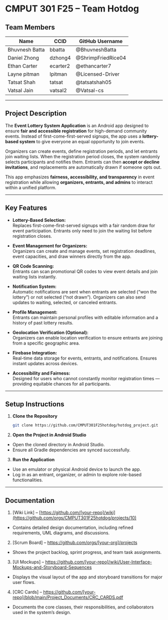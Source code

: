 # **CMPUT 301 F25 – Team Hotdog**

## **Team Members**

| Name | CCID | GitHub Username |
|------|------|-----------------|
| Bhuvnesh Batta | bbatta | @BhuvneshBatta|
| Daniel Zhong | dzhong4 | @ShrimpFriedRice04|
| Ethan Carter | ecarter2 | @ethancarter7 |
| Layne pitman | lpitman | @Licensed-Driver |
| Tatsat Shah | tatsat | @tatsatshah05 |
| Vatsal Jain | vatsal2 | @Vatsal-cs |

---

## **Project Description**

The **Event Lottery System Application** is an Android app designed to ensure **fair and accessible registration** for high-demand community events. Instead of first-come-first-served signups, the app uses a **lottery-based system** to give everyone an equal opportunity to join events.  

Organizers can create events, define registration periods, and let entrants join waiting lists. When the registration period closes, the system randomly selects participants and notifies them. Entrants can then **accept or decline invitations**, and replacements are automatically drawn if someone opts out.  

This app emphasizes **fairness, accessibility, and transparency** in event registration while allowing **organizers, entrants, and admins** to interact within a unified platform.

---

## **Key Features**

- **Lottery-Based Selection:**  
  Replaces first-come-first-served signups with a fair random draw for event participation. Entrants only need to join the waiting list before registration closes.

- **Event Management for Organizers:**  
  Organizers can create and manage events, set registration deadlines, event capacities, and draw winners directly from the app.

- **QR Code Scanning:**  
  Entrants can scan promotional QR codes to view event details and join waiting lists instantly.

- **Notification System:**  
  Automatic notifications are sent when entrants are selected (“won the lottery”) or not selected (“not drawn”). Organizers can also send updates to waiting, selected, or canceled entrants.

- **Profile Management:**  
  Entrants can maintain personal profiles with editable information and a history of past lottery results.

- **Geolocation Verification (Optional):**  
  Organizers can enable location verification to ensure entrants are joining from a specific geographic area.

- **Firebase Integration:**  
  Real-time data storage for events, entrants, and notifications. Ensures instant updates across devices.

- **Accessibility and Fairness:**  
  Designed for users who cannot constantly monitor registration times — providing equitable chances for all participants.

---

## **Setup Instructions**

1. **Clone the Repository**
   ```bash
   git clone https://github.com/CMPUT301F25hotdog/hotdog_project.git
   
2. **Open the Project in Android Studio**
- Open the cloned directory in Android Studio.
- Ensure all Gradle dependencies are synced successfully.

3. **Run the Application**
- Use an emulator or physical Android device to launch the app.
- Log in as an entrant, organizer, or admin to explore role-based functionalities.

---

## **Documentation**

1. [Wiki Link] – [https://github.com/[your-repo]/wiki](https://github.com/orgs/CMPUT301F25hotdog/projects/10)

- Contains detailed design documentation, including refined requirements, UML diagrams, and discussions.

2. [Scrum Board] – https://github.com/orgs/[your-org]/projects

- Shows the project backlog, sprint progress, and team task assignments.

3. [UI Mockups] – https://github.com/[your-repo]/wiki/User-Interface-Mockups-and-Storyboard-Sequences

- Displays the visual layout of the app and storyboard transitions for major user flows.

4. [CRC Cards] – https://github.com/[your-repo]/blob/main/Project_Documents/CRC_CARDS.pdf

- Documents the core classes, their responsibilities, and collaborators used in the system’s design.
